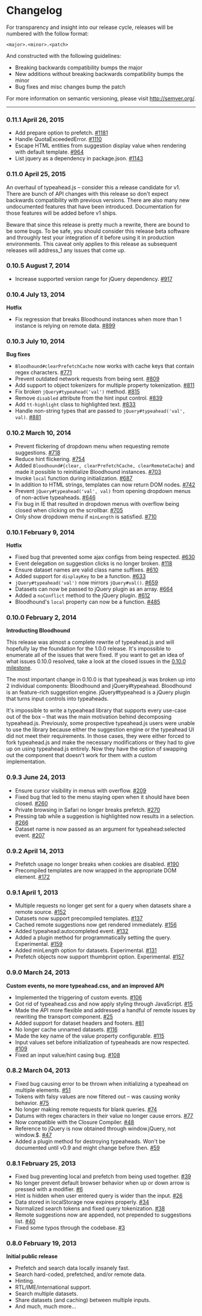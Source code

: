 Changelog
=========

For transparency and insight into our release cycle, releases will be numbered 
with the follow format:

`<major>.<minor>.<patch>`

And constructed with the following guidelines:

* Breaking backwards compatibility bumps the major
* New additions without breaking backwards compatibility bumps the minor
* Bug fixes and misc changes bump the patch

For more information on semantic versioning, please visit http://semver.org/.

---

### 0.11.1 April 26, 2015

* Add prepare option to prefetch. [#1181]
* Handle QuotaExceededError. [#1110]
* Escape HTML entities from suggestion display value when rendering with default
  template. [#964]
* List jquery as a dependency in package.json. [#1143]

### 0.11.0 April 25, 2015

An overhaul of typeahead.js – consider this a release candidate for v1. There
are bunch of API changes with this release so don't expect backwards 
compatibility with previous versions. There are also many new undocumented 
features that have been introduced. Documentation for those features will be 
added before v1 ships.

Beware that since this release is pretty much a rewrite, there are bound to be
some bugs. To be safe, you should consider this release beta software and 
throughly test your integration of it before using it in production 
environments. This caveat only applies to this release as subsequent releases
will address_1 any issues that come up.

### 0.10.5 August 7, 2014

* Increase supported version range for jQuery dependency. [#917]

### 0.10.4 July 13, 2014

**Hotfix**

* Fix regression that breaks Bloodhound instances when more than 1 instance is
  relying on remote data. [#899]

### 0.10.3 July 10, 2014

**Bug fixes**

* `Bloodhound#clearPrefetchCache` now works with cache keys that contain regex 
  characters. [#771]
* Prevent outdated network requests from being sent. [#809]
* Add support to object tokenizers for multiple property tokenization. [#811]
* Fix broken `jQuery#typeahead('val')` method. [#815]
* Remove `disabled` attribute from the hint input control. [#839]
* Add `tt-highlight` class to highlighted text. [#833]
* Handle non-string types that are passed to `jQuery#typeahead('val', val)`. [#881]

### 0.10.2 March 10, 2014

* Prevent flickering of dropdown menu when requesting remote suggestions. [#718]
* Reduce hint flickering. [#754]
* Added `Bloodhound#{clear, clearPrefetchCache, clearRemoteCache}` and made it
  possible to reinitialize Bloodhound instances. [#703]
* Invoke `local` function during initialization. [#687]
* In addition to HTML strings, templates can now return DOM nodes. [#742]
* Prevent `jQuery#typeahead('val', val)` from opening dropdown menus of 
  non-active typeaheads. [#646]
* Fix bug in IE that resulted in dropdown menus with overflow being closed
  when clicking on the scrollbar. [#705]
* Only show dropdown menu if `minLength` is satisfied. [#710]

### 0.10.1 February 9, 2014

**Hotfix**

* Fixed bug that prevented some ajax configs from being respected. [#630]
* Event delegation on suggestion clicks is no longer broken. [#118]
* Ensure dataset names are valid class name suffixes. [#610]
* Added support for `displayKey` to be a function. [#633]
* `jQuery#typeahead('val')` now mirrors `jQuery#val()`. [#659]
* Datasets can now be passed to jQuery plugin as an array. [#664]
* Added a `noConflict` method to the jQuery plugin. [#612]
* Bloodhound's `local` property can now be a function. [#485]

### 0.10.0 February 2, 2014

**Introducting Bloodhound**

This release was almost a complete rewrite of typeahead.js and will hopefully
lay the foundation for the 1.0.0 release. It's impossible to enumerate all of 
the issues that were fixed. If you want to get an idea of what issues 0.10.0 
resolved, take a look at the closed issues in the [0.10.0 milestone].

The most important change in 0.10.0 is that typeahead.js was broken up into 2 
individual components: Bloodhound and jQuery#typeahead. Bloodhound is an 
feature-rich suggestion engine. jQuery#typeahead is a jQuery plugin that turns
input controls into typeaheads.

It's impossible to write a typeahead library that supports every use-case out 
of the box – that was the main motivation behind decomposing typeahead.js. 
Previously, some prospective typeahead.js users were unable to use the library 
because either the suggestion engine or the typeahead UI did not meet their
requirements. In those cases, they were either forced to fork typeahead.js and
make the necessary modifications or they had to give up on using typeahead.js
entirely. Now they have the option of swapping out the component that doesn't 
work for them with a custom implementation.

### 0.9.3 June 24, 2013

* Ensure cursor visibility in menus with overflow. [#209]
* Fixed bug that led to the menu staying open when it should have been closed. [#260]
* Private browsing in Safari no longer breaks prefetch. [#270]
* Pressing tab while a suggestion is highlighted now results in a selection. [#266]
* Dataset name is now passed as an argument for typeahead:selected event. [#207]

### 0.9.2 April 14, 2013

* Prefetch usage no longer breaks when cookies are disabled. [#190]
* Precompiled templates are now wrapped in the appropriate DOM element. [#172]

### 0.9.1 April 1, 2013

* Multiple requests no longer get sent for a query when datasets share a remote source. [#152]
* Datasets now support precompiled templates. [#137]
* Cached remote suggestions now get rendered immediately. [#156]
* Added typeahead:autocompleted event. [#132]
* Added a plugin method for programmatically setting the query. Experimental. [#159]
* Added minLength option for datasets. Experimental. [#131]
* Prefetch objects now support thumbprint option. Experimental. [#157]

### 0.9.0 March 24, 2013

**Custom events, no more typeahead.css, and an improved API**

* Implemented the triggering of custom events. [#106]
* Got rid of typeahead.css and now apply styling through JavaScript. [#15]
* Made the API more flexible and addressed a handful of remote issues by rewriting the transport component. [#25]
* Added support for dataset headers and footers. [#81]
* No longer cache unnamed datasets. [#116]
* Made the key name of the value property configurable. [#115]
* Input values set before initialization of typeaheads are now respected. [#109]
* Fixed an input value/hint casing bug. [#108]

### 0.8.2 March 04, 2013

* Fixed bug causing error to be thrown when initializing a typeahead on multiple elements. [#51]
* Tokens with falsy values are now filtered out – was causing wonky behavior. [#75]
* No longer making remote requests for blank queries. [#74]
* Datums with regex characters in their value no longer cause errors. [#77]
* Now compatible with the Closure Compiler. [#48]
* Reference to jQuery is now obtained through window.jQuery, not window.$. [#47]
* Added a plugin method for destroying typeaheads. Won't be documented until v0.9 and might change before then. [#59]

### 0.8.1 February 25, 2013

* Fixed bug preventing local and prefetch from being used together. [#39]
* No longer prevent default browser behavior when up or down arrow is pressed with a modifier. [#6]
* Hint is hidden when user entered query is wider than the input. [#26]
* Data stored in localStorage now expires properly. [#34]
* Normalized search tokens and fixed query tokenization. [#38]
* Remote suggestions now are appended, not prepended to suggestions list. [#40]
* Fixed some typos through the codebase. [#3]

### 0.8.0 February 19, 2013

**Initial public release**

* Prefetch and search data locally insanely fast.
* Search hard-coded, prefetched, and/or remote data.
* Hinting.
* RTL/IME/international support.
* Search multiple datasets.
* Share datasets (and caching) between multiple inputs.
* And much, much more...

[0.10.0 milestone]: https://github.com/twitter/typeahead.js/issues?milestone=8&page=1&state=closed

[#1181]: https://github.com/twitter/typeahead.js/pull/1181
[#1143]: https://github.com/twitter/typeahead.js/pull/1143
[#1110]: https://github.com/twitter/typeahead.js/pull/1110
[#964]: https://github.com/twitter/typeahead.js/pull/964
[#917]: https://github.com/twitter/typeahead.js/pull/917
[#899]: https://github.com/twitter/typeahead.js/pull/899
[#881]: https://github.com/twitter/typeahead.js/pull/881
[#839]: https://github.com/twitter/typeahead.js/pull/839
[#833]: https://github.com/twitter/typeahead.js/pull/833
[#815]: https://github.com/twitter/typeahead.js/pull/815
[#811]: https://github.com/twitter/typeahead.js/pull/811
[#809]: https://github.com/twitter/typeahead.js/pull/809
[#771]: https://github.com/twitter/typeahead.js/pull/771
[#754]: https://github.com/twitter/typeahead.js/pull/754
[#742]: https://github.com/twitter/typeahead.js/pull/742
[#718]: https://github.com/twitter/typeahead.js/pull/718
[#710]: https://github.com/twitter/typeahead.js/pull/710
[#705]: https://github.com/twitter/typeahead.js/pull/705
[#703]: https://github.com/twitter/typeahead.js/pull/703
[#687]: https://github.com/twitter/typeahead.js/pull/687
[#664]: https://github.com/twitter/typeahead.js/pull/664
[#659]: https://github.com/twitter/typeahead.js/pull/659
[#646]: https://github.com/twitter/typeahead.js/pull/646
[#633]: https://github.com/twitter/typeahead.js/pull/633
[#630]: https://github.com/twitter/typeahead.js/pull/630
[#612]: https://github.com/twitter/typeahead.js/pull/612
[#610]: https://github.com/twitter/typeahead.js/pull/610
[#485]: https://github.com/twitter/typeahead.js/pull/485
[#270]: https://github.com/twitter/typeahead.js/pull/270
[#266]: https://github.com/twitter/typeahead.js/pull/266
[#260]: https://github.com/twitter/typeahead.js/pull/260
[#209]: https://github.com/twitter/typeahead.js/pull/209
[#207]: https://github.com/twitter/typeahead.js/pull/207
[#190]: https://github.com/twitter/typeahead.js/pull/190
[#172]: https://github.com/twitter/typeahead.js/pull/172
[#159]: https://github.com/twitter/typeahead.js/pull/159
[#157]: https://github.com/twitter/typeahead.js/pull/157
[#156]: https://github.com/twitter/typeahead.js/pull/156
[#152]: https://github.com/twitter/typeahead.js/pull/152
[#137]: https://github.com/twitter/typeahead.js/pull/137
[#132]: https://github.com/twitter/typeahead.js/pull/132
[#131]: https://github.com/twitter/typeahead.js/pull/131
[#118]: https://github.com/twitter/typeahead.js/pull/118
[#116]: https://github.com/twitter/typeahead.js/pull/116
[#115]: https://github.com/twitter/typeahead.js/pull/115
[#109]: https://github.com/twitter/typeahead.js/pull/109
[#108]: https://github.com/twitter/typeahead.js/pull/108
[#106]: https://github.com/twitter/typeahead.js/pull/106
[#81]: https://github.com/twitter/typeahead.js/pull/81
[#77]: https://github.com/twitter/typeahead.js/pull/77
[#75]: https://github.com/twitter/typeahead.js/pull/75
[#74]: https://github.com/twitter/typeahead.js/pull/74
[#59]: https://github.com/twitter/typeahead.js/pull/59
[#51]: https://github.com/twitter/typeahead.js/pull/51
[#48]: https://github.com/twitter/typeahead.js/pull/48
[#47]: https://github.com/twitter/typeahead.js/pull/47
[#40]: https://github.com/twitter/typeahead.js/pull/40
[#39]: https://github.com/twitter/typeahead.js/pull/39
[#38]: https://github.com/twitter/typeahead.js/pull/38
[#34]: https://github.com/twitter/typeahead.js/pull/34
[#26]: https://github.com/twitter/typeahead.js/pull/26
[#25]: https://github.com/twitter/typeahead.js/pull/25
[#15]: https://github.com/twitter/typeahead.js/pull/15
[#6]: https://github.com/twitter/typeahead.js/pull/6
[#3]: https://github.com/twitter/typeahead.js/pull/3
